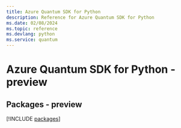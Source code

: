```yaml
---
title: Azure Quantum SDK for Python
description: Reference for Azure Quantum SDK for Python
ms.date: 02/08/2024
ms.topic: reference
ms.devlang: python
ms.service: quantum
---
```

# Azure Quantum SDK for Python - preview
## Packages - preview
[!INCLUDE [packages](quantum-index.md)]